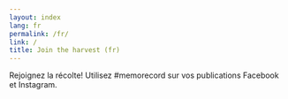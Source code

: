 ```yaml
---
layout: index
lang: fr
permalink: /fr/
link: /
title: Join the harvest (fr)
---
```


Rejoignez la récolte! Utilisez #memorecord sur vos publications Facebook et Instagram.
<!-- more -->
